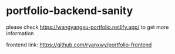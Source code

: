 # portfolio-backend-sanity

please check https://wangyangxu-portfolio.netlify.app/ to get more information

frontend link: https://github.com/ryanxwy/portfolio-frontend
